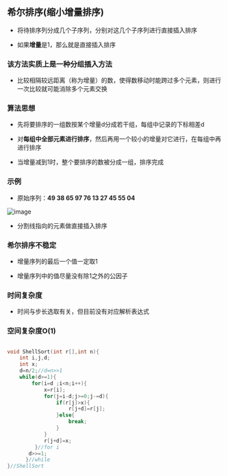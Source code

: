 ## 希尔排序(缩小增量排序)

- 将待排序列分成几个子序列，分别对这几个子序列进行直接插入排序

- 如果**增量**是1，那么就是直接插入排序

### 该方法实质上是一种分组插入方法

- 比较相隔较远距离（称为增量）的数，使得数移动时能跨过多个元素，则进行一次比较就可能消除多个元素交换

### 算法思想

- 先将要排序的一组数按某个增量d分成若干组，每组中记录的下标相差d

- 对**每组中全部元素进行排序**，然后再用一个较小的增量对它进行，在每组中再进行排序

- 当增量减到1时，整个要排序的数被分成一组，排序完成

### 示例

- 原始序列：**49 38 65 97 76 13 27 45 55 04**

![image](https://github.com/YC-L/Postgraduate-examination/blob/DataStructure/imgs/Shell-instance.png)

- 分割线指向的元素做直接插入排序

### 希尔排序不稳定

- 增量序列的最后一个值一定取1

- 增量序列中的值尽量没有除1之外的公因子

### 时间复杂度

- 时间与步长选取有关，但目前没有对应解析表达式

### 空间复杂度O(1)

```cpp

void ShellSort(int r[],int n){ 
	int i,j,d;
    int x;
    d=n/2;//d=n>>1
	while(d>=1){
		for(i=d ;i<n;i++){  
			x=r[i];
         	for(j=i-d;j>=0;j-=d){
				if(r[j]>x){
					r[j+d]=r[j];
				}else{
					break;
				}				
			}           	
	        r[j+d]=x;
	     }//for i
       d>>=1;
      }//while
}//ShellSort

```





 